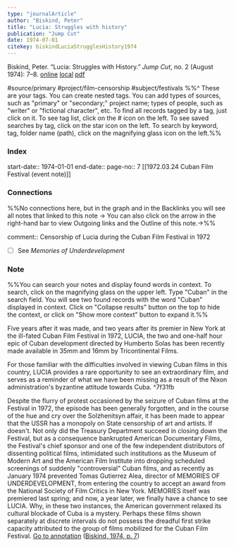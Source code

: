 ```yaml
---
type: "journalArticle"
author: "Biskind, Peter"
title: "Lucia: Struggles with history"
publication: "Jump Cut"
date: 1974-07-01
citekey: biskindLuciaStrugglesHistory1974
---
```

Biskind, Peter. “Lucia: Struggles with History.” _Jump Cut_, no. 2 (August 1974): 7–8.
[online](http://zotero.org/users/40/items/3WV5UU3V) [local](zotero://select/library/items/3WV5UU3V) [pdf](file:///Users/er/zotero/storage/Q3DE9HWL/Biskind_Lucia%20Struggles%20with%20history_1974.pdf)
 
#source/primary 
#project/film-censorship 
#subject/festivals
%%^ These are your tags. 
 You can create nested tags. You can add types of sources, such as "primary" or "secondary;" project name; types of people, such as "writer" or "fictional character", etc. 
 To find all records tagged by a tag, just click on it.
 To see tag list, click on the # icon on the left. 
 To see saved searches by tag, click on the star icon on the left. To search by keyword, tag, folder name (path), click on the magnifying glass icon on the left.%%
 
### Index

start-date:: 1974-01-01
end-date:: 
page-no:: 7
[[1972.03.24 Cuban Film Festival (event note)]]

### Connections
%%No connections here, but in the graph and in the Backlinks you will see all notes that linked to this note ->
You can also click on the arrow in the right-hand bar to view Outgoing links and the Outline of this note.->%%

comment:: Censorship of Lucia during the Cuban Film Festival in 1972

- [ ] See _Memories of Underdevelopment_

### Note
%%You can search your notes and display found words in context. To search, click on the magnifying glass on the upper left. Type "Cuban" in the search field. You will see two found records with the word "Cuban" displayed in context. Click on "Collapse results" button on the top to hide the context, or click on "Show more context" button to expand it.%%
 
Five years after it was made, and two years after its premier in New York at the ill-fated Cuban Film Festival in 1972, LUCIA, the two and one-half hour epic of Cuban development directed by Humberto Solas has been recently made available in 35mm and 16mm by Tricontinental Films. 

For those familiar with the difficulties involved in viewing Cuban films in this country, LUCIA provides a rare opportunity to see an extraordinary film, and serves as a reminder of what we have been missing as a result of the Nixon administration's byzantine attitude towards Cuba.  ^7f31fb

Despite the flurry of protest occasioned by the seizure of Cuban films at the Festival in 1972, the episode has been generally forgotten, and in the course of the hue and cry over the Solzhenitsyn affair, it has been made to appear that the USSR has a monopoly on State censorship of art and artists. If doesn't. Not only did the Treasury Department succeed in closing down the Festival, but as a consequence bankrupted American Documentary Films, the Festival's chief sponsor and one of the few independent distributors of dissenting political films, intimidated such institutions as the Museum of Modern Art and the American Film Institute into dropping scheduled screenings of suddenly "controversial" Cuban films, and as recently as January 1974 prevented Tomas Gutierrez Alea, director of MEMORIES OF UNDERDEVELOPMENT, from entering the country to accept an award from the National Society of Film Critics in New York. MEMORIES itself was premiered last spring; and now, a year later, we finally have a chance to see LUCIA. Why, in these two instances, the American government relaxed its cultural blockade of Cuba is a mystery. Perhaps these films shown separately at discrete intervals do not possess the dreadful first strike capacity attributed to the group of films mobilized for the Cuban Film Festival. [Go to annotation](zotero://open-pdf/library/items/Q3DE9HWL?page=7&annotation=P338GAWT) ([Biskind, 1974, p. 7](zotero://select/library/items/3WV5UU3V))

